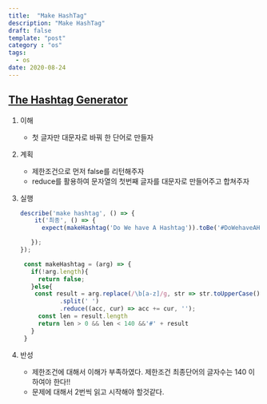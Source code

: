 ```yaml
---
title:  "Make HashTag"
description: "Make HashTag"
draft: false
template: "post"
category : "os"
tags:
  - os
date: 2020-08-24
---
```

## [The Hashtag Generator](https://www.codewars.com/kata/52449b062fb80683ec000024/train/javascript)

1. 이해
    - 첫 글자만 대문자로 바꿔 한 단어로 만들자
2. 계획
    - 제한조건으로 먼저 false를 리턴해주자 
    - reduce를 활용하여 문자열의 첫번째 글자를 대문자로 만들어주고 합쳐주자
3. 실행
    ```js
    describe('make hashtag', () => {
        it('최종', () => {
          expect(makeHashtag('Do We have A Hashtag')).toBe('#DoWehaveAHashtag');

       });
    });

     const makeHashtag = (arg) => {
       if(!arg.length){
         return false;
       }else{
        const result = arg.replace(/\b[a-z]/g, str => str.toUpperCase())
               .split(' ')
               .reduce((acc, cur) => acc += cur, '');
         const len = result.length
         return len > 0 && len < 140 &&'#' + result
       }
     }
    ```

4. 반성
    - 제한조건에 대해서 이해가 부족하였다. 제한조건 최종단어의 글자수는 140 이하여야 한다!!
    - 문제에 대해서 2번씩 읽고 시작해야 할것같다.
   
